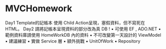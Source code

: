 # MVCHomework

Day1 Template的記帳本 使用 Child Action呈現，塞假資料，但不寫死在HTML。
Day2 請將記帳本呈現資料的部分改為真 DB !
▪ 可使用 EF , ADO.NET ▪ 範例資料庫請使用 HomeWorkDB 內的資料
▪ 不可改變第一天設計的 ViewModel 
▪ 建議練習 
  ▪ 實做 Service 層
▪ 額外挑戰
  ▪ UnitOfWork
  ▪ Repository
